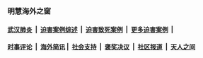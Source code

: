 
### 明慧海外之窗

####  [武汉肺炎](indexes/365.md?t=04061401) &nbsp;|&nbsp;  [迫害案例综述](indexes/328.md?t=04061401) &nbsp;|&nbsp; [迫害致死案例](indexes/277.md?t=04061401)  &nbsp;|&nbsp; [更多迫害案例](indexes/81.md?t=04061401)  &nbsp;|&nbsp; 
####  [时事评论](indexes/19.md?t=04061401) &nbsp;|&nbsp; [海外简讯](indexes/245.md?t=04061401)&nbsp;|&nbsp;  [社会支持](indexes/140.md?t=04061401) &nbsp;|&nbsp; [褒奖决议](indexes/282.md?t=04061401) &nbsp;|&nbsp; [社区报道](indexes/91.md?t=04061401)  &nbsp;|&nbsp; [天人之间](indexes/78.md?t=04061401) 

